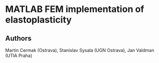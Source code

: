 # MATLAB FEM implementation of elastoplasticity
## Authors
Martin Cermak (Ostrava), Stanislav Sysala (UGN Ostrava), Jan Valdman (UTIA Praha) 

